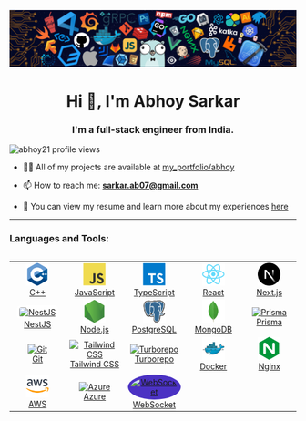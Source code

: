 <p align="center">
  <img src="https://raw.githubusercontent.com/KevinPatel04/KevinPatel04/master/header.png" alt="header image">
</p>

<h1 align="center">Hi 👋, I'm Abhoy Sarkar</h1>
<h3 align="center">I'm a full-stack engineer from India.</h3>

<p align="left">
  <img src="https://komarev.com/ghpvc/?username=abhoy21&label=Profile%20views&color=0e75b6&style=flat" alt="abhoy21 profile views" />
</p>

- 👨‍💻 All of my projects are available at [my_portfolio/abhoy](http://www.abhoy.xyz/)

- 📫 How to reach me: **sarkar.ab07@gmail.com**

- 📄 You can view my resume and learn more about my experiences [here](https://drive.google.com/file/d/1c-LJV2TUvaGes3ygd0s-gGwLL-rckJGQ/view?usp=sharing)

---

<h3 align="left">Languages and Tools:</h3>

<table align="left">
  <tr>
    <td align="center" width="96">
      <a href="https://www.w3schools.com/cpp/" target="_blank" rel="noreferrer">
        <img src="https://raw.githubusercontent.com/devicons/devicon/master/icons/cplusplus/cplusplus-original.svg" alt="C++" width="40" height="40" />
        <br>C++
      </a>
    </td>
    <td align="center" width="96">
      <a href="https://developer.mozilla.org/en-US/docs/Web/JavaScript" target="_blank" rel="noreferrer">
        <img src="https://raw.githubusercontent.com/devicons/devicon/master/icons/javascript/javascript-original.svg" alt="JavaScript" width="40" height="40" />
        <br>JavaScript
      </a>
    </td>
    <td align="center" width="96">
      <a href="https://www.typescriptlang.org/" target="_blank" rel="noreferrer">
        <img src="https://raw.githubusercontent.com/devicons/devicon/master/icons/typescript/typescript-original.svg" alt="TypeScript" width="40" height="40" />
        <br>TypeScript
      </a>
    </td>
    <td align="center" width="96">
      <a href="https://reactjs.org/" target="_blank" rel="noreferrer">
        <img src="https://raw.githubusercontent.com/devicons/devicon/master/icons/react/react-original.svg" alt="React" width="40" height="40" />
        <br>React
      </a>
    </td>
    <td align="center" width="96">
      <a href="https://nextjs.org/" target="_blank" rel="noreferrer">
        <img src="https://raw.githubusercontent.com/devicons/devicon/master/icons/nextjs/nextjs-original.svg" alt="Next.js" width="40" height="40" />
        <br>Next.js
      </a>
    </td>
  </tr>
  
  <tr>
    <td align="center" width="96">
       <a href="https://nestjs.com/" target="_blank" rel="noreferrer">
      <img src="https://nestjs.com/img/logo-small.svg" alt="NestJS" width="40" height="40" style="background-color: white; border-radius: 8px; padding: 4px;" />
      <br>NestJS
    </a>
    </td>
    <td align="center" width="96">
      <a href="https://nodejs.org/" target="_blank" rel="noreferrer">
        <img src="https://raw.githubusercontent.com/devicons/devicon/master/icons/nodejs/nodejs-original.svg" alt="Node.js" width="40" height="40" />
        <br>Node.js
      </a>
    </td>
    <td align="center" width="96">
      <a href="https://www.postgresql.org/" target="_blank" rel="noreferrer">
        <img src="https://raw.githubusercontent.com/devicons/devicon/master/icons/postgresql/postgresql-original.svg" alt="PostgreSQL" width="40" height="40" />
        <br>PostgreSQL
      </a>
    </td>
    <td align="center" width="96">
      <a href="https://www.mongodb.com/" target="_blank" rel="noreferrer">
        <img src="https://raw.githubusercontent.com/devicons/devicon/master/icons/mongodb/mongodb-original.svg" alt="MongoDB" width="40" height="40" />
        <br>MongoDB
      </a>
    </td>
    <td align="center" width="96">
      <a href="https://www.prisma.io/" target="_blank" rel="noreferrer">
        <img src="https://www.svgrepo.com/show/374002/prisma.svg" alt="Prisma" width="40" height="40" />
        <br>Prisma
      </a>
    </td>
  </tr>
  
  <tr>
    <td align="center" width="96">
      <a href="https://git-scm.com/" target="_blank" rel="noreferrer">
        <img src="https://www.vectorlogo.zone/logos/git-scm/git-scm-icon.svg" alt="Git" width="40" height="40" />
        <br>Git
      </a>
    </td>
    <td align="center" width="96">
      <a href="https://tailwindcss.com/" target="_blank" rel="noreferrer">
        <img src="https://www.vectorlogo.zone/logos/tailwindcss/tailwindcss-icon.svg" alt="Tailwind CSS" width="40" height="40" />
        <br>Tailwind CSS
      </a>
    </td>
    <td align="center" width="96">
      <a href="https://turbo.build/" target="_blank" rel="noreferrer">
        <img src="https://user-images.githubusercontent.com/4060187/196936104-5797972c-ab10-4834-bd61-0d1e5f442c9c.png" alt="Turborepo" width="40" height="40" />
        <br>Turborepo
      </a>
    </td>
    <td align="center" width="96">
      <a href="https://www.docker.com/" target="_blank" rel="noreferrer">
        <img src="https://raw.githubusercontent.com/devicons/devicon/master/icons/docker/docker-original.svg" alt="Docker" width="40" height="40" />
        <br>Docker
      </a>
    </td>
    <td align="center" width="96">
      <a href="https://www.nginx.com/" target="_blank" rel="noreferrer">
        <img src="https://raw.githubusercontent.com/devicons/devicon/master/icons/nginx/nginx-original.svg" alt="Nginx" width="40" height="40" />
        <br>Nginx
      </a>
    </td>
  </tr>

  <tr>
    <td align="center" width="96">
      <a href="https://aws.amazon.com/" target="_blank" rel="noreferrer">
        <img src="https://raw.githubusercontent.com/devicons/devicon/master/icons/amazonwebservices/amazonwebservices-original-wordmark.svg" alt="AWS" width="40" height="40" />
        <br>AWS
      </a>
    </td>
    <td align="center" width="96">
      <a href="https://azure.microsoft.com/" target="_blank" rel="noreferrer">
        <img src="https://www.vectorlogo.zone/logos/microsoft_azure/microsoft_azure-icon.svg" alt="Azure" width="40" height="40" />
        <br>Azure
      </a>
    </td>
    <td align="center" width="96">
      <a href="https://developer.mozilla.org/en-US/docs/Web/API/WebSockets_API" target="_blank" rel="noreferrer">
        <img src="https://cdn.worldvectorlogo.com/logos/websocket.svg" alt="WebSocket" width="40" height="40" style="background-color: #4B32C3; border-radius: 50%; padding: 5px;" />
        <br>WebSocket
      </a>
    </td>
  </tr>
</table>
